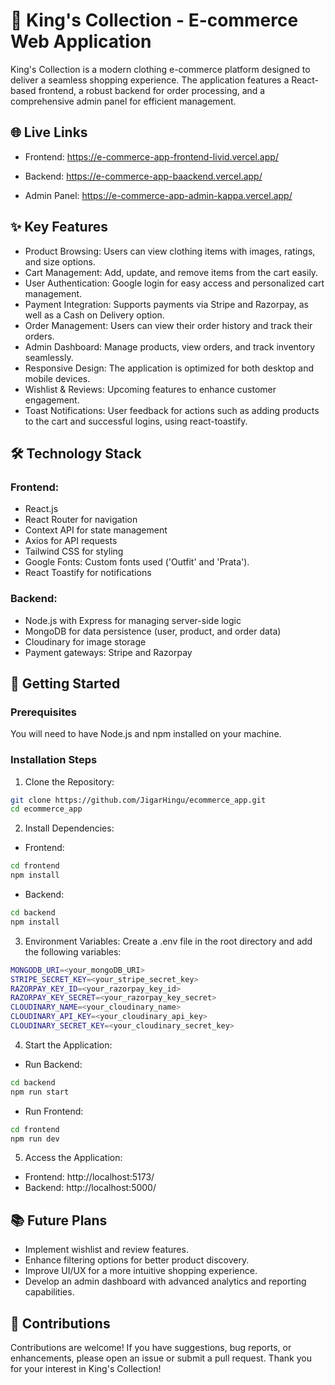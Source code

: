 # 🛒 King's Collection - E-commerce Web Application

King's Collection is a modern clothing e-commerce platform designed to deliver a seamless shopping experience. The application features a React-based frontend, a robust backend for order processing, and a comprehensive admin panel for efficient management.

## 🌐 Live Links

- Frontend: https://e-commerce-app-frontend-livid.vercel.app/

- Backend: https://e-commerce-app-baackend.vercel.app/

- Admin Panel: https://e-commerce-app-admin-kappa.vercel.app/

## ✨ Key Features

- Product Browsing: Users can view clothing items with images, ratings, and size options.
- Cart Management: Add, update, and remove items from the cart easily.
- User Authentication: Google login for easy access and personalized cart management.
- Payment Integration: Supports payments via Stripe and Razorpay, as well as a Cash on Delivery option.
- Order Management: Users can view their order history and track their orders.
- Admin Dashboard: Manage products, view orders, and track inventory seamlessly.
- Responsive Design: The application is optimized for both desktop and mobile devices.
- Wishlist & Reviews: Upcoming features to enhance customer engagement.
- Toast Notifications: User feedback for actions such as adding products to the cart and successful logins, using react-toastify.

## 🛠️ Technology Stack

### Frontend:

- React.js
- React Router for navigation
- Context API for state management
- Axios for API requests
- Tailwind CSS for styling
- Google Fonts: Custom fonts used ('Outfit' and 'Prata').
- React Toastify for notifications

### Backend:

- Node.js with Express for managing server-side logic
- MongoDB for data persistence (user, product, and order data)
- Cloudinary for image storage
- Payment gateways: Stripe and Razorpay

## 🚀 Getting Started

### Prerequisites

You will need to have Node.js and npm installed on your machine.

### Installation Steps

1. Clone the Repository:
```bash
git clone https://github.com/JigarHingu/ecommerce_app.git
cd ecommerce_app
```

2. Install Dependencies:

- Frontend:
```bash 
cd frontend
npm install
```

- Backend:
```bash
cd backend
npm install
```

3. Environment Variables: Create a .env file in the root directory and add the following variables:
```bash
MONGODB_URI=<your_mongoDB_URI>
STRIPE_SECRET_KEY=<your_stripe_secret_key>
RAZORPAY_KEY_ID=<your_razorpay_key_id>
RAZORPAY_KEY_SECRET=<your_razorpay_key_secret>
CLOUDINARY_NAME=<your_cloudinary_name>
CLOUDINARY_API_KEY=<your_cloudinary_api_key>
CLOUDINARY_SECRET_KEY=<your_cloudinary_secret_key>
```

4. Start the Application:

- Run Backend:
```bash
cd backend
npm run start
```

- Run Frontend:
```bash
cd frontend
npm run dev
```

5. Access the Application:

- Frontend: http://localhost:5173/
- Backend: http://localhost:5000/

## 📚 Future Plans

- Implement wishlist and review features.
- Enhance filtering options for better product discovery.
- Improve UI/UX for a more intuitive shopping experience.
- Develop an admin dashboard with advanced analytics and reporting capabilities.

## 🤝 Contributions

Contributions are welcome! If you have suggestions, bug reports, or enhancements, please open an issue or submit a pull request. Thank you for your interest in King's Collection!